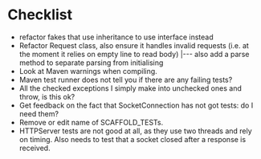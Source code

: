 # Checklist

- refactor fakes that use inheritance to use interface instead
- Refactor Request class, also ensure it handles invalid requests (i.e. at the moment it relies on empty line to read body)
 |--- also add a parse method to separate parsing from initialising
- Look at Maven warnings when compiling.
- Maven test runner does not tell you if there are any failing tests?
- All the checked exceptions I simply make into unchecked ones and throw, is this ok?
- Get feedback on the fact that SocketConnection has not got tests: do I need them?
- Remove or edit name of SCAFFOLD_TESTs.
- HTTPServer tests are not good at all, as they use two threads and rely on timing. Also needs to test that a socket
closed after a response is received.